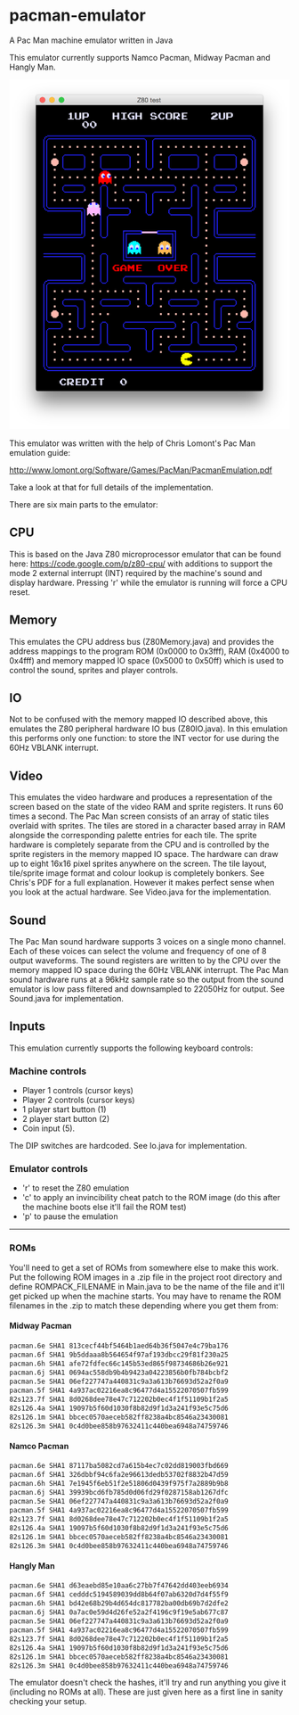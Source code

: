# pacman-emulator
A Pac Man machine emulator written in Java

This emulator currently supports Namco Pacman, Midway Pacman and Hangly Man.

![alt tag](https://github.com/frisnit/pacman-emulator/blob/master/screenshot.png)

This emulator was written with the help of Chris Lomont's Pac Man emulation guide:

http://www.lomont.org/Software/Games/PacMan/PacmanEmulation.pdf

Take a look at that for full details of the implementation.

There are six main parts to the emulator:

## CPU
This is based on the Java Z80 microprocessor emulator that can be found here: https://code.google.com/p/z80-cpu/ with additions to support the mode 2 external interrupt (INT) required by the machine's sound and display hardware. Pressing 'r' while the emulator is running will force a CPU reset.

## Memory
This emulates the CPU address bus (Z80Memory.java) and provides the address mappings to the program ROM (0x0000 to 0x3fff), RAM (0x4000 to 0x4fff) and memory mapped IO space (0x5000 to 0x50ff) which is used to control the sound, sprites and player controls.

## IO
Not to be confused with the memory mapped IO described above, this emulates the Z80 peripheral hardware IO bus (Z80IO.java). In this emulation this performs only one function: to store the INT vector for use during the 60Hz VBLANK interrupt. 

## Video
This emulates the video hardware and produces a representation of the screen based on the state of the video RAM and sprite registers. It runs 60 times a second. The Pac Man screen consists of an array of static tiles overlaid with sprites. The tiles are stored in a character based array in RAM alongside the corresponding palette entries for each tile. The sprite hardware is completely separate from the CPU and is controlled by the sprite registers in the memory mapped IO space. The hardware can draw up to eight 16x16 pixel sprites anywhere on the screen. The tile layout, tile/sprite image format and colour lookup is completely bonkers. See Chris's PDF for a full explanation. However it makes perfect sense when you look at the actual hardware. See Video.java for the implementation.

## Sound
The Pac Man sound hardware supports 3 voices on a single mono channel. Each of these voices can select the volume and frequency of one of 8 output waveforms. The sound registers are written to by the CPU over the memory mapped IO space during the 60Hz VBLANK interrupt. The Pac Man sound hardware runs at a 96kHz sample rate so the output from the sound emulator is low pass filtered and downsampled to 22050Hz for output. See Sound.java for implementation.

## Inputs
This emulation currently supports the following keyboard controls:

### Machine controls
- Player 1 controls (cursor keys)
- Player 2 controls (cursor keys)
- 1 player start button (1)
- 2 player start button (2)
- Coin input (5).

The DIP switches are hardcoded. See Io.java for implementation.

### Emulator controls
- 'r' to reset the Z80 emulation
- 'c' to apply an invincibility cheat patch to the ROM image (do this after the machine boots else it'll fail the ROM test)
- 'p' to pause the emulation

---

### ROMs

You'll need to get a set of ROMs from somewhere else to make this work. Put the following ROM images in a .zip file in the project root directory and define ROMPACK_FILENAME in Main.java to be the name of the file and it'll get picked up when the machine starts. You may have to rename the ROM filenames in the .zip to match these depending where you get them from:

#### Midway Pacman

    pacman.6e SHA1 813cecf44bf5464b1aed64b36f5047e4c79ba176
    pacman.6f SHA1 9b5ddaaa8b564654f97af193dbcc29f81f230a25
    pacman.6h SHA1 afe72fdfec66c145b53ed865f98734686b26e921
    pacman.6j SHA1 0694ac558db9b4b9423a04223856b0fb784bcbf2
    pacman.5e SHA1 06ef227747a440831c9a3a613b76693d52a2f0a9
    pacman.5f SHA1 4a937ac02216ea8c96477d4a15522070507fb599
    82s123.7f SHA1 8d0268dee78e47c712202b0ec4f1f51109b1f2a5
    82s126.4a SHA1 19097b5f60d1030f8b82d9f1d3a241f93e5c75d6
    82s126.1m SHA1 bbcec0570aeceb582ff8238a4bc8546a23430081
    82s126.3m SHA1 0c4d0bee858b97632411c440bea6948a74759746

#### Namco Pacman

    pacman.6e SHA1 87117ba5082cd7a615b4ec7c02dd819003fbd669
    pacman.6f SHA1 326dbbf94c6fa2e96613dedb53702f8832b47d59
    pacman.6h SHA1 7e1945f6eb51f2e51806d0439f975f7a2889b9b8
    pacman.6j SHA1 39939bcd6fb785d0d06fd29f0287158ab1267dfc
    pacman.5e SHA1 06ef227747a440831c9a3a613b76693d52a2f0a9
    pacman.5f SHA1 4a937ac02216ea8c96477d4a15522070507fb599
    82s123.7f SHA1 8d0268dee78e47c712202b0ec4f1f51109b1f2a5
    82s126.4a SHA1 19097b5f60d1030f8b82d9f1d3a241f93e5c75d6
    82s126.1m SHA1 bbcec0570aeceb582ff8238a4bc8546a23430081
    82s126.3m SHA1 0c4d0bee858b97632411c440bea6948a74759746

#### Hangly Man

    pacman.6e SHA1 d63eaebd85e10aa6c27bb7f47642dd403eeb6934
    pacman.6f SHA1 cedddc5194589039dd8b64f07ab6320d7d4f55f9
    pacman.6h SHA1 bd42e68b29b4d654dc817782ba00db69b7d2dfe2
    pacman.6j SHA1 0a7ac0e59d4d26fe52a2f4196c9f19e5ab677c87
    pacman.5e SHA1 06ef227747a440831c9a3a613b76693d52a2f0a9
    pacman.5f SHA1 4a937ac02216ea8c96477d4a15522070507fb599
    82s123.7f SHA1 8d0268dee78e47c712202b0ec4f1f51109b1f2a5
    82s126.4a SHA1 19097b5f60d1030f8b82d9f1d3a241f93e5c75d6
    82s126.1m SHA1 bbcec0570aeceb582ff8238a4bc8546a23430081
    82s126.3m SHA1 0c4d0bee858b97632411c440bea6948a74759746

The emulator doesn't check the hashes, it'll try and run anything you give it (including no ROMs at all). These are just given here as a first line in sanity checking your setup.

